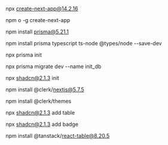 npx create-next-app@14.2.16

npm o -g create-next-app

npm install prisma@5.21.1

npm install prisma typescript ts-node @types/node --save-dev

npx prisma init

npx prisma migrate dev --name init_db

npx shadcn@2.1.3 init

npm install @clerk/nextjs@5.7.5

npm install @clerk/themes

npx shadcn@2.1.3 add table

npx shadcn@2.1.3 add badge

npm install @tanstack/react-table@8.20.5
